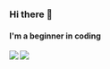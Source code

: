 ### Hi there 👋
#### I'm a beginner in coding


<img align="left" src="https://github-readme-stats.vercel.app/api?username=1NO0B&show_icons=true&hide_border=true&bg_color=0d1117&text_color=FFFFFF"/>
<img align="left" src="https://github-readme-stats.vercel.app/api/top-langs/?username=1NO0B&langs_count=8"/>
